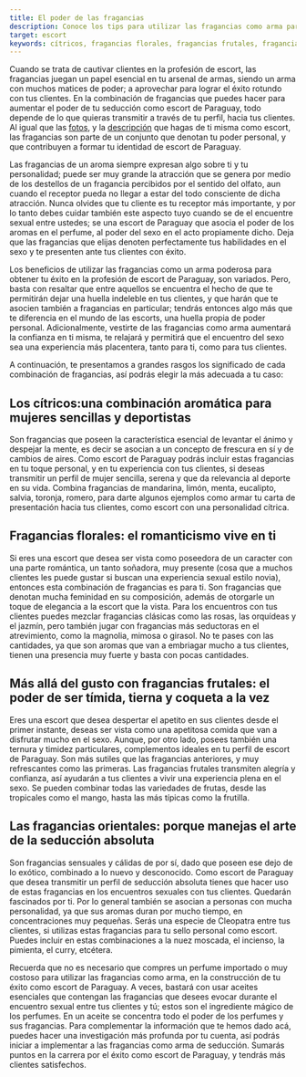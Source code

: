 ```yaml
---
title: El poder de las fragancias
description: Conoce los tips para utilizar las fragancias como arma para cautivar con éxito a clientes
target: escort
keywords: cítricos, fragancias florales, fragancias frutales, fragancias orientales
---
```

Cuando se trata de cautivar  clientes en la profesión de escort, las fragancias juegan un papel esencial en tu arsenal de armas, siendo un arma con muchos matices de poder; a aprovechar para lograr el éxito rotundo con tus clientes. En la combinación de fragancias que puedes hacer para aumentar el poder de tu seducción como escort de Paraguay, todo depende de lo que quieras transmitir a través de tu perfil, hacia tus clientes. Al igual que las [fotos](/es/blog/fotos-escort-vip), y la [descripción](/es/blog/descripcion-escort-vip) que hagas de ti misma como escort, las fragancias son parte de un conjunto que denotan tu poder personal, y que contribuyen a formar tu identidad de escort de Paraguay. 

Las fragancias de un aroma siempre expresan algo sobre ti y tu personalidad; puede ser muy grande la atracción que se genera por medio de los destellos de un fragancia percibidos por el sentido del olfato, aun cuando el receptor pueda no llegar a estar del todo consciente de dicha atracción. Nunca olvides que tu cliente es tu receptor más importante, y por lo tanto debes cuidar también este aspecto tuyo cuando se de el encuentre sexual entre ustedes; se una escort de Paraguay que asocia el poder de los aromas en el perfume, al poder del sexo en el acto propiamente dicho. Deja que las fragancias que elijas denoten perfectamente tus habilidades en el sexo y te presenten ante tus clientes con éxito.

Los beneficios de utilizar las fragancias como un arma poderosa para obtener tu éxito en la profesión de escort de Paraguay, son variados. Pero, basta con resaltar que entre aquellos se encuentra el hecho de que te permitirán dejar una huella indeleble en tus clientes, y que harán que te asocien también a fragancias en particular; tendrás entonces algo más que te diferencia en el mundo de las escorts, una huella propia de poder personal. Adicionalmente, vestirte de las fragancias como arma aumentará la confianza en ti misma, te relajará y permitirá que el encuentro del sexo sea una experiencia más placentera, tanto para ti, como para tus clientes.

A continuación, te presentamos a grandes rasgos los significado de cada combinación de fragancias, así podrás elegir la más adecuada a tu caso:

## Los cítricos:una combinación aromática para mujeres sencillas y deportistas
Son fragancias que poseen la característica esencial de levantar el ánimo y despejar la mente, es decir se asocian a un concepto de frescura en sí y de cambios de aires. Como escort de Paraguay podrás incluir estas fragancias en tu toque personal, y en tu experiencia con tus clientes, si deseas transmitir un perfil de mujer sencilla, serena y que da relevancia al deporte en su vida. Combina fragancias de mandarina, limón, menta, eucalipto, salvia, toronja, romero, para darte algunos ejemplos como armar tu carta de presentación hacia tus clientes, como escort con una personalidad cítrica.

## Fragancias florales: el romanticismo vive en ti
Si eres una escort que desea ser vista como poseedora de un caracter con una parte romántica, un tanto soñadora, muy presente (cosa que a muchos clientes les puede gustar si buscan una experiencia sexual estilo novia), entonces esta combinación de fragancias es para ti. Son fragancias que denotan mucha feminidad en su composición, además de otorgarle un toque de elegancia a la escort que la vista.  Para los encuentros con tus clientes puedes mezclar fragancias clásicas como las rosas, las orquídeas y el jazmín, pero también jugar  con fragancias más seductoras en el atrevimiento, como la magnolia, mimosa o girasol.
No te pases con las cantidades, ya que son aromas que van a embriagar mucho a tus clientes, tienen una presencia muy fuerte y basta con pocas cantidades.

## Más allá del gusto con fragancias frutales: el poder de ser tímida, tierna y coqueta a la vez
Eres una escort que desea despertar el apetito en sus clientes desde el primer instante, deseas ser vista como una apetitosa comida que van a disfrutar mucho en el sexo. Aunque, por otro lado, posees también una ternura y timidez particulares, complementos ideales en tu perfil de escort de Paraguay. Son más sutiles que las fragancias anteriores, y muy refrescantes como las primeras. Las fragancias frutales transmiten alegría y confianza, así ayudarán a tus clientes a vivir una experiencia plena en el sexo. Se pueden combinar todas las variedades de frutas, desde las tropicales como el mango, hasta las más típicas como la frutilla.

## Las fragancias orientales: porque manejas el arte de la seducción absoluta
Son fragancias sensuales y cálidas de por sí, dado que poseen ese dejo de lo exótico, combinado a lo nuevo y desconocido. Como escort de Paraguay que desea transmitir un perfil de seducción absoluta tienes que hacer uso de estas fragancias en los encuentros sexuales con tus clientes. Quedarán fascinados por ti. Por lo general también se asocian a personas con mucha personalidad, ya que sus aromas duran por mucho tiempo, en concentraciones muy pequeñas. Serás una especie de Cleopatra entre tus clientes, si utilizas estas fragancias para tu sello personal como escort. Puedes incluir en estas combinaciones a la nuez moscada, el incienso, la pimienta, el curry, etcétera.

Recuerda que no es necesario que compres un perfume importado o muy costoso para utilizar las fragancias como arma, en la construcción de tu éxito como escort de Paraguay.  A veces, bastará con usar aceites esenciales que contengan las fragancias que desees evocar durante el encuentro sexual entre tus clientes y tú; estos son el ingrediente mágico de los perfumes. En un aceite se concentra todo el poder de los perfumes y sus fragancias. Para complementar la información que te hemos dado acá, puedes hacer una investigación más profunda por tu cuenta,  así podrás iniciar a implementar a las fragancias como arma de seducción. Sumarás puntos en la carrera por el éxito como escort de Paraguay, y tendrás más clientes satisfechos.
